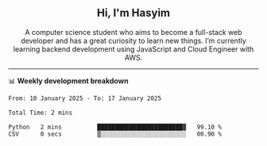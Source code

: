 <h2 align="center">Hi, I'm Hasyim</h2>

<p align="center">A computer science student who aims to become a full-stack web developer and has a great curiosity to learn new things. I’m currently learning backend development using JavaScript and Cloud Engineer with AWS.</p>

---

📊 **Weekly development breakdown**

<!--START_SECTION:waka-->

```txt
From: 10 January 2025 - To: 17 January 2025

Total Time: 2 mins

Python   2 mins          ████████████████████████▓   99.10 %
CSV      0 secs          ▒░░░░░░░░░░░░░░░░░░░░░░░░   00.90 %
```

<!--END_SECTION:waka-->

<!-- - You can reach me on **hasyim11c@gmail.com** -->
